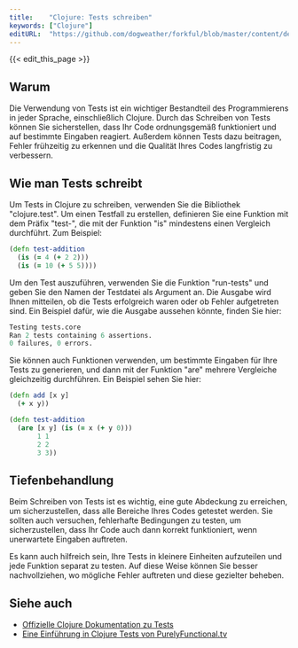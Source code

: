 ```yaml
---
title:    "Clojure: Tests schreiben"
keywords: ["Clojure"]
editURL:  "https://github.com/dogweather/forkful/blob/master/content/de/clojure/writing-tests.md"
---
```


{{< edit_this_page >}}

## Warum

Die Verwendung von Tests ist ein wichtiger Bestandteil des Programmierens in jeder Sprache, einschließlich Clojure. Durch das Schreiben von Tests können Sie sicherstellen, dass Ihr Code ordnungsgemäß funktioniert und auf bestimmte Eingaben reagiert. Außerdem können Tests dazu beitragen, Fehler frühzeitig zu erkennen und die Qualität Ihres Codes langfristig zu verbessern.

## Wie man Tests schreibt

Um Tests in Clojure zu schreiben, verwenden Sie die Bibliothek "clojure.test". Um einen Testfall zu erstellen, definieren Sie eine Funktion mit dem Präfix "test-", die mit der Funktion "is" mindestens einen Vergleich durchführt. Zum Beispiel:

```Clojure
(defn test-addition
  (is (= 4 (+ 2 2)))
  (is (= 10 (+ 5 5))))
```

Um den Test auszuführen, verwenden Sie die Funktion "run-tests" und geben Sie den Namen der Testdatei als Argument an. Die Ausgabe wird Ihnen mitteilen, ob die Tests erfolgreich waren oder ob Fehler aufgetreten sind. Ein Beispiel dafür, wie die Ausgabe aussehen könnte, finden Sie hier:

```Clojure
Testing tests.core
Ran 2 tests containing 6 assertions.
0 failures, 0 errors.
```

Sie können auch Funktionen verwenden, um bestimmte Eingaben für Ihre Tests zu generieren, und dann mit der Funktion "are" mehrere Vergleiche gleichzeitig durchführen. Ein Beispiel sehen Sie hier:

```Clojure
(defn add [x y]
  (+ x y))

(defn test-addition
  (are [x y] (is (= x (+ y 0)))
       1 1
       2 2
       3 3))
```

## Tiefenbehandlung

Beim Schreiben von Tests ist es wichtig, eine gute Abdeckung zu erreichen, um sicherzustellen, dass alle Bereiche Ihres Codes getestet werden. Sie sollten auch versuchen, fehlerhafte Bedingungen zu testen, um sicherzustellen, dass Ihr Code auch dann korrekt funktioniert, wenn unerwartete Eingaben auftreten.

Es kann auch hilfreich sein, Ihre Tests in kleinere Einheiten aufzuteilen und jede Funktion separat zu testen. Auf diese Weise können Sie besser nachvollziehen, wo mögliche Fehler auftreten und diese gezielter beheben.

## Siehe auch

- [Offizielle Clojure Dokumentation zu Tests](https://clojure.org/guides/testing)
- [Eine Einführung in Clojure Tests von PurelyFunctional.tv](https://purelyfunctional.tv/guide/how-to-test-your-clojure-code/)